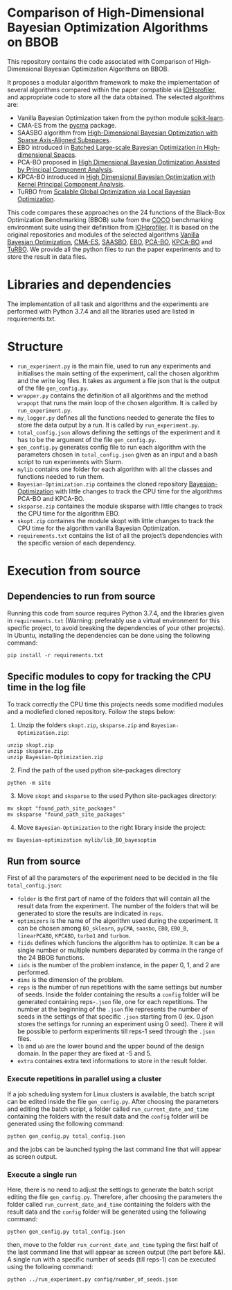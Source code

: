 # Comparison of High-Dimensional Bayesian Optimization Algorithms on BBOB
This repository contains the code associated with Comparison of High-Dimensional Bayesian Optimization Algorithms on BBOB.

It proposes a modular algorithm framework to make the implementation of several algorithms compared within the paper compatible
via [IOHprofiler](https://iohprofiler.github.io/), and appropriate code to store all the data obtained.
The selected algorithms are: 
- Vanilla Bayesian Optimization taken from the python module [scikit-learn](https://scikit-optimize.github.io/stable/auto_examples/bayesian-optimization.html).
- CMA-ES from the [pycma](https://github.com/CMA-ES/pycma) package.
- SAASBO algorithm from [High-Dimensional Bayesian Optimization with Sparse Axis-Aligned Subspaces](https://arxiv.org/pdf/2103.00349.pdf).
- EBO introduced in [Batched Large-scale Bayesian Optimization in High-dimensional Spaces](https://arxiv.org/pdf/1706.01445.pdf).
- PCA-BO proposed in [High Dimensional Bayesian Optimization Assisted by Principal Component Analysis](https://arxiv.org/pdf/2007.00925.pdf).
- KPCA-BO introduced in [High Dimensional Bayesian Optimization with Kernel Principal Component Analysis](https://arxiv.org/pdf/2204.13753.pdf).
- TuRBO from [Scalable Global Optimization via Local Bayesian Optimization](https://proceedings.neurips.cc/paper/2019/file/6c990b7aca7bc7058f5e98ea909e924b-Paper.pdf).

This code compares these approaches on the 24 functions of the Black-Box Optimization Benchmarking (BBOB) suite from the [COCO](https://arxiv.org/pdf/1603.08785.pdf) benchmarking environment suite using their definition from [IOHprofiler](https://iohprofiler.github.io/). It is based on the original repositories and modules of the selected algorithms [Vanilla Bayesian Optimization](https://scikit-optimize.github.io/stable/auto_examples/bayesian-optimization.html), [CMA-ES](https://github.com/CMA-ES/pycma), [SAASBO](https://github.com/martinjankowiak/saasbo), [EBO](https://github.com/zi-w/Ensemble-Bayesian-Optimization), [PCA-BO](https://github.com/wangronin/Bayesian-Optimization/tree/KPCA-BO), [KPCA-BO](https://github.com/wangronin/Bayesian-Optimization/tree/KPCA-BO) and [TuRBO](https://github.com/uber-research/TuRBO). We provide all the python files to run the paper experiments and to store the result in data files.

# Libraries and dependencies

The implementation of all task and algorithms and the experiments are performed with Python 3.7.4 and all the libraries used are listed in requirements.txt.

# Structure
- `run_experiment.py` is the main file, used to run any experiments and initialises the main setting of the experiment, call the chosen algorithm and the write log files. It takes as argument a file json that is the output of the file `gen_config.py`.
- `wrapper.py` contains the definition of all algorithms and the method `wrapopt` that runs the main loop of the chosen algorithm. It is called by `run_experiment.py`.
- `my_logger.py` defines all the functions needed to generate the files to store the data output by a run. It is called by `run_experiment.py`.
- `total_config.json` allows defining the settings of the experiment and it has to be the argument of the file `gen_config.py`. 
- `gen_config.py` generates config file to run each algorithm with the parameters chosen in `total_config.json` given as an input and a bash script to run experiments with Slurm.
- `mylib` contains one folder for each algorithm with all the classes and functions needed to run them.
- `Bayesian-Optimization.zip` containes the cloned repository [Bayesian-Optimization](https://github.com/wangronin/Bayesian-Optimization/tree/KPCA-BO) with little changes to track the CPU time for the algorithms PCA-BO and KPCA-BO.
- `sksparse.zip` containes the module sksparse with little changes to track the CPU time for the algorithm EBO.
- `skopt.zip` containes the module skopt with little changes to track the CPU time for the algorithm vanilla Bayesian Optimization.
- `requirements.txt` contains the list of all the project’s dependencies with the specific version of each dependency.

# Execution from source
## Dependencies to run from source

Running this code from source requires Python 3.7.4, and the libraries given in `requirements.txt` (Warning: preferably use a virtual environment for this specific project, to avoid breaking the dependencies of your other projects). In Ubuntu, installing the dependencies can be done using the following command:

```
pip install -r requirements.txt
```

## Specific modules to copy for tracking the CPU time in the log file
To track correctly the CPU time this projects needs some modified modules and a modiefied cloned repository. Follow the steps below:

1. Unzip the folders `skopt.zip`, `sksparse.zip` and `Bayesian-Optimization.zip`:
```
unzip skopt.zip
unzip sksparse.zip
unzip Bayesian-Optimization.zip
```
2. Find the path of the used python site-packages directory
```
python -m site
```
3. Move `skopt` and `sksparse` to the used Python site-packages directory:
```
mv skopt "found_path_site_packages"
mv sksparse "found_path_site_packages"
```
4. Move `Bayesian-Optimization` to the right library inside the project:
```
mv Bayesian-optimization mylib/lib_BO_bayesoptim
```
## Run from source
First of all the parameters of the experiment need to be decided in the file `total_config.json`: 
- `folder` is the first part of name of the folders that will contain all the result data from the experiment. The number of the folders that will be generated to store the results are indicated in `reps`.
- `optimizers` is the name of the algorithm used during the experiment. It can be chosen among `BO_sklearn`, `pyCMA`, `saasbo`, `EBO`, `EBO_B`, `linearPCABO`, `KPCABO`, `turbo1` and `turbom`.
- `fiids` defines which funcions the algorithm has to optimize. It can be a single number or multiple numbers deparated by comma in the range of the 24 BBOB functions.
- `iids` is the number of the problem instance, in the paper 0, 1, and 2 are performed.
- `dims` is the dimension of the problem.
- `reps` is the number of run repetitions with the same settings but number of seeds. Inside the folder containing the results a `config` folder will be generated containing reps-`.json` file, one for each repetitions. The number at the beginning of the `.json` file represents the number of seeds in the settings of that specific `.json` starting from 0 (ex. 0.json stores the settings for running an experiment using 0 seed). There it will be possible to perform experiments till reps-1 seed through the `.json` files.
- `lb` and `ub` are the lower bound and the upper bound of the design domain. In the paper they are fixed at -5 and 5.
- `extra` containes extra text informations to store in the result folder.
### Execute repetitions in parallel using a cluster
If a job scheduling system for Linux clusters is available, the batch script can be edited inside the file `gen_config.py`. 
After choosing the parameters and editing the batch script, a folder called `run_current_date_and_time` containing the folders with the result data and the `config` folder will be generated using the following command:
```
python gen_config.py total_config.json
```
and the jobs can be launched typing the last command line that will appear as screen output.
### Execute a single run
Here, there is no need to adjust the settings to generate the batch script editing the file `gen_config.py`. Therefore, after choosing the parameters the folder called `run_current_date_and_time` containing the folders with the result data and the `config` folder will be generated using the following command:
```
python gen_config.py total_config.json
```
then, move to the folder `run_current_date_and_time` typing the first half of the last command line that will appear as screen output (the part before &&).
A single run with a specific number of seeds (till reps-1) can be executed using the following command:
```
python ../run_experiment.py config/number_of_seeds.json
```
